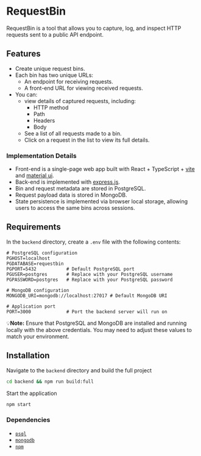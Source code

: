 # RequestBin

RequestBin is a tool that allows you to capture, log, and inspect HTTP requests sent to a public API endpoint.

## Features

- Create unique request bins.
- Each bin has two unique URLs:
  - An endpoint for receiving requests.
  - A front-end URL for viewing received requests.
- You can:
  - view details of captured requests, including:
    - HTTP method
    - Path
    - Headers
    - Body
  - See a list of all requests made to a bin.
  - Click on a request in the list to view its full details.

### Implementation Details

- Front-end is a single-page web app built with React + TypeScript + [vite](https://vite.dev/) and [material ui](https://mui.com/).
- Back-end is implemented with [express.js](https://expressjs.com/).
- Bin and request metadata are stored in PostgreSQL.
- Request payload data is stored in MongoDB.
- State persistence is implemented via browser local storage, allowing users to access the same bins across sessions.

## Requirements

In the `backend` directory, create a `.env` file with the following contents:

  ```env
  # PostgreSQL configuration
  PGHOST=localhost
  PGDATABASE=requestbin
  PGPORT=5432           # Default PostgreSQL port
  PGUSER=postgres       # Replace with your PostgreSQL username
  PGPASSWORD=postgres   # Replace with your PostgreSQL password

  # MongoDB configuration
  MONGODB_URI=mongodb://localhost:27017 # Default MongoDB URI

  # Application port
  PORT=3000             # Port the backend server will run on
  ```

💡**Note:** Ensure that PostgreSQL and MongoDB are installed and running locally with the above credentials. You may need to adjust these values to match your environment.

## Installation

Navigate to the `backend` directory and build the full project

  ```bash
  cd backend && npm run build:full
  ```

Start the application

  ```bash
  npm start
  ```

### Dependencies

- [`psql`](https://www.postgresql.org/download/)
- [`mongodb`](https://www.mongodb.com/docs/manual/administration/install-community/)
- [`npm`](https://github.com/npm/cli)
